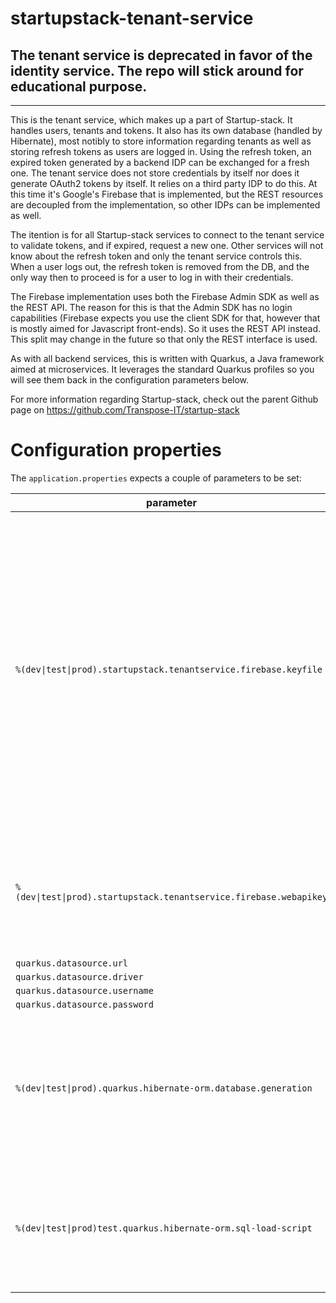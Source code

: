 # startupstack-tenant-service

## The tenant service is deprecated in favor of the identity service. The repo will stick around for educational purpose.

---

This is the tenant service, which makes up a part of Startup-stack. It handles users, tenants and tokens. It also has its own database (handled by Hibernate), most notibly to store information regarding tenants as well as storing refresh tokens as users are logged in. Using the refresh token, an expired token generated by a backend IDP can be exchanged for a fresh one. The tenant service does not store credentials by itself nor does it generate OAuth2 tokens by itself. It relies on a third party IDP to do this. At this time it's Google's Firebase that is implemented, but the REST resources are decoupled from the implementation, so other IDPs can be implemented as well.

The itention is for all Startup-stack services to connect to the tenant service to validate tokens, and if expired, request a new one. Other services will not know about the refresh token and only the tenant service controls this. When a user logs out, the refresh token is removed from the DB, and the only way then to proceed is for a user to log in with their credentials.

The Firebase implementation uses both the Firebase Admin SDK as well as the REST API. The reason for this is that the Admin SDK has no login capabilities (Firebase expects you use the client SDK for that, however that is mostly aimed for Javascript front-ends). So it uses the REST API instead. This split may change in the future so that only the REST interface is used.

As with all backend services, this is written with Quarkus, a Java framework aimed at microservices. It leverages the standard Quarkus profiles so you will see them back in the configuration parameters below.

For more information regarding Startup-stack, check out the parent Github page on https://github.com/Transpose-IT/startup-stack

# Configuration properties

The `application.properties` expects a couple of parameters to be set:

|parameter|example|description|
| --- | --- | --- |
|`%(dev\|test\|prod).startupstack.tenantservice.firebase.keyfile`|`/home/user/firebase-adminsdk.json`|This holds the path to the service account json file created in the Firebase admin console. If you use multiple projects, you need to specify which json file belongs to which Quarkus profile, otherwise you can leave the profile portion off|
|`%(dev\|test\|prod).startupstack.tenantservice.firebase.webapikey`|`APIKEY123-firebase`|The webapi key for the Firebase REST endpoint, also uses Quarkus profiles like the SDK keyfile|
|`quarkus.datasource.url`|`jdbc:postgresql://localhost:5432/tenant_service`|
|`quarkus.datasource.driver`|`org.postgresql.Driver`| |
|`quarkus.datasource.username`|`username`| |
|`quarkus.datasource.password`|`very-insecure`| |
|`%(dev\|test\|prod).quarkus.hibernate-orm.database.generation`| `drop-and-create` or `none`| Specifies if Hibernate should drop and recreate the database on startup. Obviously set this to `none` on production.| 
|`%(dev\|test\|prod)test.quarkus.hibernate-orm.sql-load-script`| `import-dev.sql`| A name of a file in the `resources` directory that is ran to pre-populate the database on startup|
